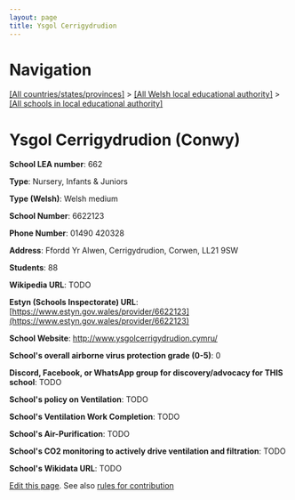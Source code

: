 ```yaml
---
layout: page
title: Ysgol Cerrigydrudion
---
```

# Navigation

[[All countries/states/provinces]](../../..) > [[All Welsh local educational authority]](../..) > [[All schools in local educational authority]](..)

# Ysgol Cerrigydrudion (Conwy)

**School LEA number**: 662

**Type**: Nursery, Infants & Juniors

**Type (Welsh)**: Welsh medium

**School Number**: 6622123

**Phone Number**: 01490 420328

**Address**: Ffordd Yr Alwen, Cerrigydrudion, Corwen, LL21 9SW

**Students**: 88

**Wikipedia URL**: TODO

**Estyn (Schools Inspectorate) URL**: [https://www.estyn.gov.wales/provider/6622123](https://www.estyn.gov.wales/provider/6622123)

**School Website**: http://www.ysgolcerrigydrudion.cymru/

**School's overall airborne virus protection grade (0-5)**: 0

**Discord, Facebook, or WhatsApp group for discovery/advocacy for THIS school**: TODO

**School's policy on Ventilation**: TODO

**School's Ventilation Work Completion**: TODO

**School's Air-Purification**: TODO

**School's CO2 monitoring to actively drive ventilation and filtration**: TODO

**School's Wikidata URL**: TODO




[Edit this page](https://github.com/VentilationProject/Wales/edit/prif/./Conwy/Ysgol_Cerrigydrudion.md). See also [rules for contribution](../../../contribution-rules/)